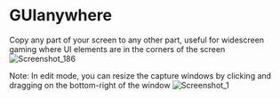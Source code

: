 # GUIanywhere
Copy any part of your screen to any other part, useful for widescreen gaming where UI elements are in the corners of the screen
![Screenshot_186](https://github.com/olliez-mods/UIanywhere/assets/75761250/4deccc7a-2294-4314-a23f-c9e8eaf55954)


Note: In edit mode, you can resize the capture windows by clicking and dragging on the bottom-right of the window
![Screenshot_1](https://github.com/olliez-mods/UIanywhere/assets/75761250/e1892c46-a40f-43b9-a365-7fb0739f48ce)
